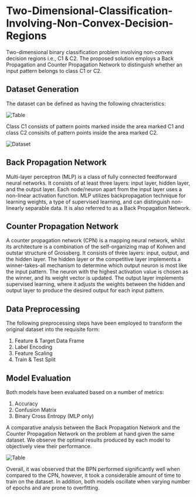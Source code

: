 # Two-Dimensional-Classification-Involving-Non-Convex-Decision-Regions
Two-dimensional binary classification problem involving non-convex decision regions i.e., C1 &amp; C2. 
The proposed solution employs a Back Propagation and Counter Propagation Network to distinguish whether an input pattern belongs to class C1 or C2.

## Dataset Generation
The dataset can be defined as having the following chracteristics:

![Table](https://user-images.githubusercontent.com/97694796/226027259-2164c5c8-335e-4850-85d8-f03d5ce8e728.png)

Class C1 consists of pattern points marked inside the area marked C1 and class C2 consisits of pattern points inside the area marked C2.

![Dataset](https://user-images.githubusercontent.com/97694796/223731272-454b83ff-68ab-4fb8-81a9-f09ae8c4ad15.png)

## Back Propagation Network
Multi-layer perceptron (MLP) is a class of fully connected feedforward neural networks. It consists of at least three layers: input layer, hidden layer, and the output layer. Each node/neuron apart from the input layer uses a non-linear activation function. MLP utilizes backpropagation technique for learning weights, a type of supervised learning, and can distinguish non-linearly separable data. It is also referred to as a Back Propagation Network.

## Counter Propagation Network
A counter propagation network (CPN) is a mapping neural network, whilst its architecture is a combination of the self-organizing map of Kohnen and outstar structure of Grossberg. It consists of three layers: input, output, and the hidden layer. The hidden layer or the competitive layer implements a winner-takes-all mechanism to determine which output neuron is most like the input pattern. The neuron with the highest activation value is chosen as the winner, and its weight vector is updated. The output layer implements supervised learning, where it adjusts the weights between the hidden and output layer to produce the desired output for each input pattern.

## Data Preprocessing
The following preprocessing steps have been employed to transform the original dataset into the requisite form:
1) Feature & Target Data Frame
2) Label Encoding
3) Feature Scaling
4) Train & Test Split

## Model Evaluation
Both models have been evaluated based on a number of metrics:
1) Accuracy
2) Confusion Matrix
3) Binary Cross Entropy (MLP only)

A comparative analysis between the Back Propagation Network and the Counter Propagation Network on the problem at hand given the same dataset. We observe the optimal results produced by each model to objectively view their performance.

![Table](https://user-images.githubusercontent.com/97694796/226023213-2c1530cc-d36e-4da1-ad29-966c880e2ea2.png)

Overall, it was observed that the BPN performed significantly well when compared to the CPN, however, it took a considerable amount of time to train on the dataset. In addition, both models oscillate when varying number of epochs and are prone to overfitting.
